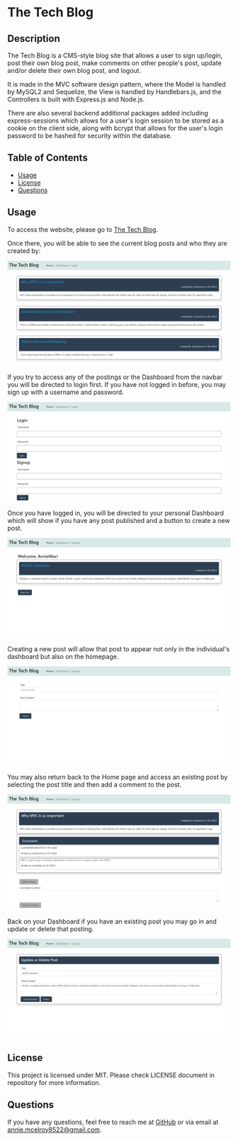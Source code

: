 # The Tech Blog

## Description

The Tech Blog is a CMS-style blog site that allows a user to sign up/login, post their own blog post, make comments on other people's post, update and/or delete their own blog post, and logout.

It is made in the MVC software design pattern, where the Model is handled by MySQL2 and Sequelize, the View is handled by Handlebars.js, and the Controllers is built with Express.js and Node.js.

There are also several backend additional packages added including express-sessions which allows for a user's login session to be stored as a cookie on the client side, along with bcrypt that allows for the user's login password to be hashed for security within the database. 

## Table of Contents
  - [Usage](#usage)
  - [License](#license)
  - [Questions](#questions)

## Usage

To access the website, please go to  [The Tech Blog](https://am-tech-blog-7b700eeeb546.herokuapp.com/).

Once there, you will be able to see the current blog posts and who they are created by: 

![Screenshot of tech blog homepage with current blog post](./public/images/tech-blog-homepage.png)

If you try to access any of the postings or the Dashboard from the navbar you will be directed to login first. If you have not logged in before, you may sign up with a username and password.

![Screenshot of tech blog login and signup page](./public/images/tech-blog-login-signup.png)

Once you have logged in, you will be directed to your personal Dashboard which will show if you have any post published and a button to create a new post.

![Screenshot of tech blog dashboard page](./public/images/tech-blog-dashboard.png)

Creating a new post will allow that post to appear not only in the individual's dashboard but also on the homepage.

![Screenshot of tech blog create post page](./public/images/tech-blog-create-post.png)

You may also return back to the Home page and access an existing post by selecting the post title and then add a comment to the post.

![Screenshot of tech blog individual post page with add comment form showing](./public/images/tech-blog-comments.png)

Back on your Dashboard if you have an existing post you may go in and update or delete that posting.

![Screenshot of tech blog update or delete post page](./public/images/tech-blog-edit-post.png)

## License

This project is licensed under MIT. Please check LICENSE document in repository for more information.

## Questions

If you have any questions, feel free to reach me at [GitHub](https://github.com/Annie-McElroy) or via email at [annie.mcelroy8522@gmail.com](annie.mcelroy8522@gmail.com).

